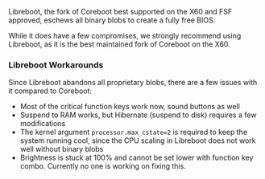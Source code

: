 Libreboot, the fork of Coreboot best supported on the X60 and FSF approved, eschews all binary blobs to create a fully free BIOS. 

While it does have a few compromises, we strongly recommend using Libreboot, as it is the best maintained fork of Coreboot on the X60.

### Libreboot Workarounds

Since Libreboot abandons all proprietary blobs, there are a few issues with it compared to Coreboot:

* Most of the critical function keys work now, sound buttons as well
* Suspend to RAM works, but Hibernate (suspend to disk) requires a few modifications
* The kernel argument `processor.max_cstate=2` is required to keep the system running cool, since the CPU scaling in Libreboot does not work well without binary blobs
* Brightness is stuck at 100% and cannot be set lower with function key combo. Currently no one is working on fixing this.